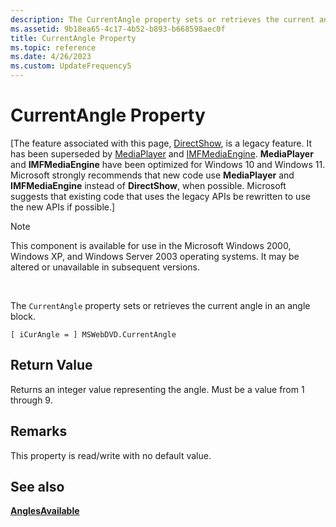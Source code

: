 ```yaml
---
description: The CurrentAngle property sets or retrieves the current angle in an angle block.
ms.assetid: 9b18ea65-4c17-4b52-b893-b668598aec0f
title: CurrentAngle Property
ms.topic: reference
ms.date: 4/26/2023
ms.custom: UpdateFrequency5
---
```


# CurrentAngle Property

\[The feature associated with this page, [DirectShow](/windows/win32/directshow/directshow), is a legacy feature. It has been superseded by [MediaPlayer](/uwp/api/Windows.Media.Playback.MediaPlayer) and [IMFMediaEngine](/windows/win32/api/mfmediaengine/nn-mfmediaengine-imfmediaengine). **MediaPlayer** and **IMFMediaEngine** have been optimized for Windows 10 and Windows 11. Microsoft strongly recommends that new code use **MediaPlayer** and **IMFMediaEngine** instead of **DirectShow**, when possible. Microsoft suggests that existing code that uses the legacy APIs be rewritten to use the new APIs if possible.\]

> [!Note]  
> This component is available for use in the Microsoft Windows 2000, Windows XP, and Windows Server 2003 operating systems. It may be altered or unavailable in subsequent versions.

 

The `CurrentAngle` property sets or retrieves the current angle in an angle block.

``` syntax
[ iCurAngle = ] MSWebDVD.CurrentAngle
```

## Return Value

Returns an integer value representing the angle. Must be a value from 1 through 9.

## Remarks

This property is read/write with no default value.

## See also

<dl> <dt>

[**AnglesAvailable**](anglesavailable-property.md)
</dt> </dl>

 

 



